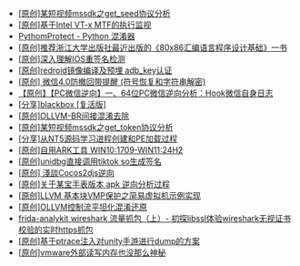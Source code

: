 + [[原创]某短视频mssdk之get_seed协议分析](https://bbs.kanxue.com/thread-287288.htm)
+ [[原创]基于Intel VT-x MTF的执行监视](https://bbs.kanxue.com/thread-287146.htm)
+ [PythomProtect - Python 混淆器](https://bbs.kanxue.com/thread-285032.htm)
+ [[原创]推荐浙江大学出版社最近出版的《80x86汇编语言程序设计基础》一书](https://bbs.kanxue.com/thread-286774.htm)
+ [[原创]深入理解IOS重签名检测](https://bbs.kanxue.com/thread-287185.htm)
+ [[原创]redroid镜像编译及预埋 adb_key认证](https://bbs.kanxue.com/thread-287127.htm)
+ [[原创] 微信4.0防撤回带提醒 (符号恢复和字符串解密)](https://bbs.kanxue.com/thread-286611.htm)
+ [【原创】【PC微信逆向】一、64位PC微信逆向分析：Hook微信自身日志](https://bbs.kanxue.com/thread-287010.htm)
+ [[分享]blackbox [复活版]](https://bbs.kanxue.com/thread-286308.htm)
+ [[原创]OLLVM-BR间接混淆去除](https://bbs.kanxue.com/thread-287262.htm)
+ [[原创]某短视频mssdk之get_token协议分析](https://bbs.kanxue.com/thread-287008.htm)
+ [[分享]从NT5源码学习进程创建和PE加载过程](https://bbs.kanxue.com/thread-287290.htm)
+ [[原创]自用ARK工具 WIN10:1709-WIN11:24H2](https://bbs.kanxue.com/thread-286026.htm)
+ [[原创]unidbg直接调用tiktok so生成签名](https://bbs.kanxue.com/thread-285623.htm)
+ [[原创] 淺談Cocos2djs逆向](https://bbs.kanxue.com/thread-283299.htm)
+ [[原创]关于某宝手表版本 apk 逆向分析过程](https://bbs.kanxue.com/thread-287025.htm)
+ [[原创]LLVM 基本块VMP保护之简易虚拟机示例实现](https://bbs.kanxue.com/thread-287259.htm)
+ [[原创]OLLVM控制流平坦化混淆还原](https://bbs.kanxue.com/thread-286151.htm)
+ [frida-analykit   wireshark 流量抓包（上）- 初探libssl体验wireshark无视证书校验的实时https抓包](https://bbs.kanxue.com/thread-286510.htm)
+ [[原创]基于ptrace注入对unity手游进行dump的方案](https://bbs.kanxue.com/thread-286222.htm)
+ [[原创]vmware外部读写内存也没那么神秘](https://bbs.kanxue.com/thread-284956.htm)
